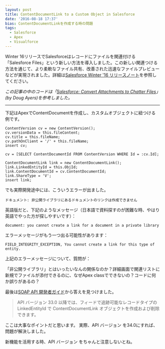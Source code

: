 ```yaml
---
layout: post
title: ContentDocumentLink to a Custom Object in Salesforce
date: '2016-08-18 17:37'
bias: ContentDocumentLinkを作成する時の問題
tags:
  - Salesforce
  - Apex
  - Visualforce
---
```


Winter 16リリースでSalesforceはレコードにファイルを関連付ける「Salesforce Files」という新しい方法を導入しました。この新しい関連つける方法を通じて、より柔軟なファイル共有、改善された迅速なファイルプレビューなどが実現されました。詳細は[Salesforce Winter '16 リリースノート](https://releasenotes.docs.salesforce.com/ja-jp/winter16/release-notes/salesforce_release_notes.htm)を参照してください。

*この記事の中のコードは「[Salesforce: Convert Attachments to Chatter Files](https://douglascayers.wordpress.com/2015/10/10/salesforce-convert-attachments-to-chatter-files/)」(by Doug Ayers)を参考しました。*

---

下記はApexでContentDocumentを作成し、カスタムオブジェクトに紐つける例です。

```
ContentVersion cv = new ContentVersion();
cv.versionData = this.fileContent;
cv.title = this.fileName;
cv.pathOnClient = '/' + this.fileName;
insert cv;

cv = [SELECT ContentDocumentId FROM ContentVersion WHERE Id = :cv.Id];

ContentDocumentLink link = new ContentDocumentLink();
link.LinkedEntityId = this.ObjId;
link.ContentDocumentId = cv.ContentDocumentId;
link.ShareType = 'V';
insert link;
```

でも実際開発途中には、こういうエラーが出ました。

```
ドキュメント: 非公開ライブラリにあるドキュメントのリンクは作成できません
```

英語版だと、下記のようなメッセージ（日本語で資料探すのが困難な時、やはり英語でやった方が探しやすいです）：

```
document: you cannot create a link for a document in a private library
```

エラーメッセージがもう一つ出る可能性があります：

```
FIELD_INTEGRITY_EXCEPTION, You cannot create a link for this type of entity.
```

上記のエラーメッセージについて、質問が：

「非公開ライブラリ」とはいったいなんの関係なのか？詳細画面で関連リストに新規でファイルが添付できるのに、なぜApex classでできないの？コードに何か誤りがあるの？

最後は[SOAP API 開発者ガイド](https://developer.salesforce.com/docs/atlas.ja-jp.api.meta/api/sforce_api_objects_contentdocumentlink.htm)から答えを見つけました。
> API バージョン 33.0 以降では、フィードで追跡可能なレコードタイプの LinkedEntityId で ContentDocumentLink オブジェクトを作成および削除できます。

ここは大事なポイントだと思います。
実際、API バージョン を34.0にすれば、問題が解決しました。

新機能を活用する時、API バージョン をちゃんと注意しないとね。
